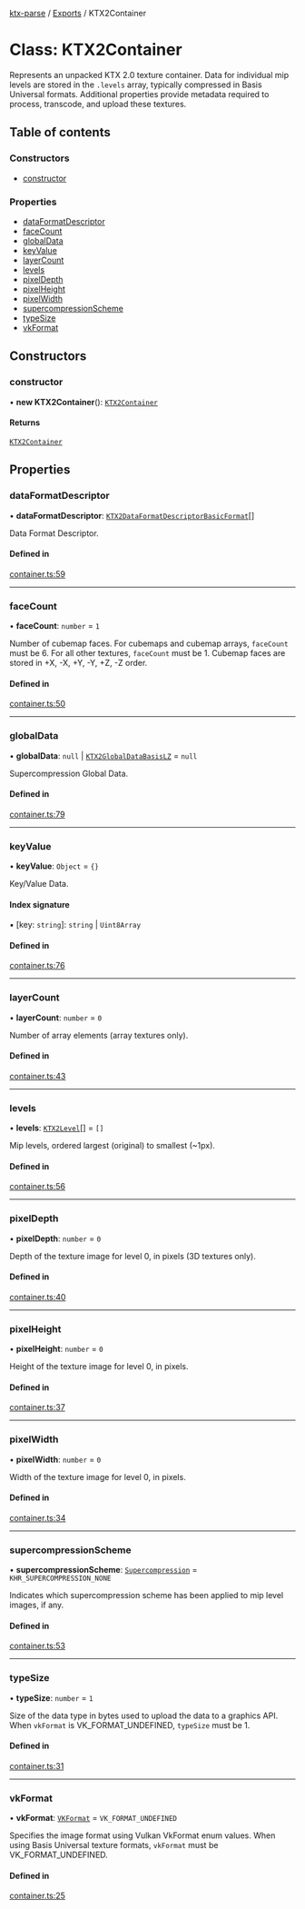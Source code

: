 [ktx-parse](../README.md) / [Exports](../modules.md) / KTX2Container

# Class: KTX2Container

Represents an unpacked KTX 2.0 texture container. Data for individual mip levels are stored in
the `.levels` array, typically compressed in Basis Universal formats. Additional properties
provide metadata required to process, transcode, and upload these textures.

## Table of contents

### Constructors

- [constructor](KTX2Container.md#constructor)

### Properties

- [dataFormatDescriptor](KTX2Container.md#dataformatdescriptor)
- [faceCount](KTX2Container.md#facecount)
- [globalData](KTX2Container.md#globaldata)
- [keyValue](KTX2Container.md#keyvalue)
- [layerCount](KTX2Container.md#layercount)
- [levels](KTX2Container.md#levels)
- [pixelDepth](KTX2Container.md#pixeldepth)
- [pixelHeight](KTX2Container.md#pixelheight)
- [pixelWidth](KTX2Container.md#pixelwidth)
- [supercompressionScheme](KTX2Container.md#supercompressionscheme)
- [typeSize](KTX2Container.md#typesize)
- [vkFormat](KTX2Container.md#vkformat)

## Constructors

### constructor

• **new KTX2Container**(): [`KTX2Container`](KTX2Container.md)

#### Returns

[`KTX2Container`](KTX2Container.md)

## Properties

### dataFormatDescriptor

• **dataFormatDescriptor**: [`KTX2DataFormatDescriptorBasicFormat`](../interfaces/KTX2DataFormatDescriptorBasicFormat.md)[]

Data Format Descriptor.

#### Defined in

[container.ts:59](https://github.com/donmccurdy/KTX-Parse/blob/30a25c2/src/container.ts#L59)

___

### faceCount

• **faceCount**: `number` = `1`

Number of cubemap faces. For cubemaps and cubemap arrays, `faceCount` must be 6. For all
other textures, `faceCount` must be 1. Cubemap faces are stored in +X, -X, +Y, -Y, +Z, -Z
order.

#### Defined in

[container.ts:50](https://github.com/donmccurdy/KTX-Parse/blob/30a25c2/src/container.ts#L50)

___

### globalData

• **globalData**: ``null`` \| [`KTX2GlobalDataBasisLZ`](../interfaces/KTX2GlobalDataBasisLZ.md) = `null`

Supercompression Global Data.

#### Defined in

[container.ts:79](https://github.com/donmccurdy/KTX-Parse/blob/30a25c2/src/container.ts#L79)

___

### keyValue

• **keyValue**: `Object` = `{}`

Key/Value Data.

#### Index signature

▪ [key: `string`]: `string` \| `Uint8Array`

#### Defined in

[container.ts:76](https://github.com/donmccurdy/KTX-Parse/blob/30a25c2/src/container.ts#L76)

___

### layerCount

• **layerCount**: `number` = `0`

Number of array elements (array textures only).

#### Defined in

[container.ts:43](https://github.com/donmccurdy/KTX-Parse/blob/30a25c2/src/container.ts#L43)

___

### levels

• **levels**: [`KTX2Level`](../interfaces/KTX2Level.md)[] = `[]`

Mip levels, ordered largest (original) to smallest (~1px).

#### Defined in

[container.ts:56](https://github.com/donmccurdy/KTX-Parse/blob/30a25c2/src/container.ts#L56)

___

### pixelDepth

• **pixelDepth**: `number` = `0`

Depth of the texture image for level 0, in pixels (3D textures only).

#### Defined in

[container.ts:40](https://github.com/donmccurdy/KTX-Parse/blob/30a25c2/src/container.ts#L40)

___

### pixelHeight

• **pixelHeight**: `number` = `0`

Height of the texture image for level 0, in pixels.

#### Defined in

[container.ts:37](https://github.com/donmccurdy/KTX-Parse/blob/30a25c2/src/container.ts#L37)

___

### pixelWidth

• **pixelWidth**: `number` = `0`

Width of the texture image for level 0, in pixels.

#### Defined in

[container.ts:34](https://github.com/donmccurdy/KTX-Parse/blob/30a25c2/src/container.ts#L34)

___

### supercompressionScheme

• **supercompressionScheme**: [`Supercompression`](../modules.md#supercompression) = `KHR_SUPERCOMPRESSION_NONE`

Indicates which supercompression scheme has been applied to mip level images, if any.

#### Defined in

[container.ts:53](https://github.com/donmccurdy/KTX-Parse/blob/30a25c2/src/container.ts#L53)

___

### typeSize

• **typeSize**: `number` = `1`

Size of the data type in bytes used to upload the data to a graphics API. When `vkFormat` is
VK_FORMAT_UNDEFINED, `typeSize` must be 1.

#### Defined in

[container.ts:31](https://github.com/donmccurdy/KTX-Parse/blob/30a25c2/src/container.ts#L31)

___

### vkFormat

• **vkFormat**: [`VKFormat`](../modules.md#vkformat) = `VK_FORMAT_UNDEFINED`

Specifies the image format using Vulkan VkFormat enum values. When using Basis Universal
texture formats, `vkFormat` must be VK_FORMAT_UNDEFINED.

#### Defined in

[container.ts:25](https://github.com/donmccurdy/KTX-Parse/blob/30a25c2/src/container.ts#L25)
